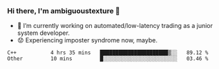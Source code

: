 ### Hi there, I'm ambiguoustexture 👋

<!--
**ambiguoustexture/ambiguoustexture** is a ✨ _special_ ✨ repository because its `README.md` (this file) appears on your GitHub profile.

Here are some ideas to get you started:
-->
- 🔭 I’m currently working on automated/low-latency trading as a junior system developer.
- :worried: Experiencing imposter syndrome now, maybe.

<!--START_SECTION:waka-->

```text
C++           4 hrs 35 mins   ██████████████████████▒░░   89.12 %
Other         10 mins         █░░░░░░░░░░░░░░░░░░░░░░░░   03.46 %
```

<!--END_SECTION:waka-->
